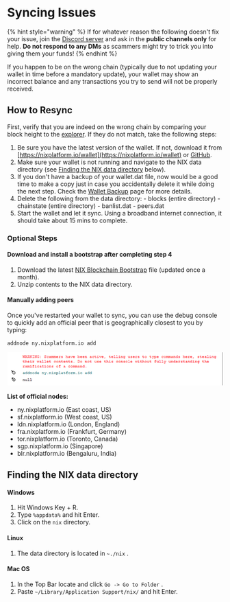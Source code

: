 # Syncing Issues

{% hint style="warning" %}
If for whatever reason the following doesn't fix your issue, join the [Discord server](https://discordapp.com/invite/HGuvDTW) and ask in the **public channels only** for help. **Do not respond to any DMs** as scammers might try to trick you into giving them your funds!
{% endhint %}

If you happen to be on the wrong chain \(typically due to not updating your wallet in time before a mandatory update\), your wallet may show an incorrect balance and any transactions you try to send will not be properly received.

## How to Resync

First, verify that you are indeed on the wrong chain by comparing your block height to the [explorer](https://blockchain.nixplatform.io/). If they do not match, take the following steps:

1. Be sure you have the latest version of the wallet. If not, download it from [https://nixplatform.io/wallet](https://nixplatform.io/wallet) or [GitHub](https://github.com/NixPlatform/NixCore/releases).
2. Make sure your wallet is not running and navigate to the NIX data directory \(see [Finding the NIX data directory](syncing-issues.md#finding-the-nix-data-directory) below\). 
3. If you don't have a backup of your wallet.dat file, now would be a good time to make a copy just in case you accidentally delete it while doing the next step. Check the [Wallet Backup](../wallet-functionality/backup-and-security-1/wallet-backup.md) page for more details.
4. Delete the following from the data directory: - blocks \(entire directory\) - chainstate \(entire directory\) - banlist.dat - peers.dat
5. Start the wallet and let it sync. Using a broadband internet connection, it should take about 15 mins to complete.

### Optional Steps

#### Download and install a bootstrap after completing step 4

1. Download the latest [NIX Blockchain Bootstrap](https://drive.google.com/open?id=1RRuEL_xDf7lbHQxAEdOOnF2nlNOVjWyN) file \(updated once a month\).
2. Unzip contents to the NIX data directory.

#### Manually adding peers

Once you've restarted your wallet to sync, you can use the debug console to quickly add an official peer that is geographically closest to you by typing:

```text
addnode ny.nixplatform.io add
```

![Successfully adding the ny.nixplatform.io node](../.gitbook/assets/console-addnode.png)

**List of official nodes:**

* ny.nixplatform.io \(East coast, US\)
* sf.nixplatform.io \(West coast, US\)
* ldn.nixplatform.io \(London, England\)
* fra.nixplatform.io \(Frankfurt, Germany\)
* tor.nixplatform.io \(Toronto, Canada\)
* sgp.nixplatform.io \(Singapore\)
* blr.nixplatform.io \(Bengaluru, India\)

## Finding the NIX data directory

#### Windows

1. Hit Windows Key + R.
2. Type `%appdata%` and hit Enter.
3. Click on the `nix` directory.

#### Linux

1. The data directory is located in `~./nix` .

#### Mac OS

1. In the Top Bar locate and click `Go -> Go to Folder` .
2. Paste `~/Library/Application Support/nix/` and hit Enter.

